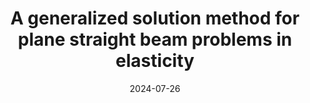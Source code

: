 ---
title: "A generalized solution method for plane straight beam problems in elasticity"
collection: publications
category: conference
permalink: /publication/6thjianghu4m
date: 2024-07-26
venue: 'The Sixth Jianghu Quad Provincial Mechanics Conference'
excerpt: 'Reporter: Prof. W.Q. Chen'
slideurl: ''
paperurl: ''
citation: '<u>L.Z.C. Chen</u>, C.L. Zhang, X.D. Shen, W.Q. Chen. &quot;A generalized solution method for plane straight beam problems in elasticity. &quot; <i>The Sixth Jianghu Quad Provincial Mechanics Conference.</i> Enshi, Hubei. July 26-July 29, 2024.'
---